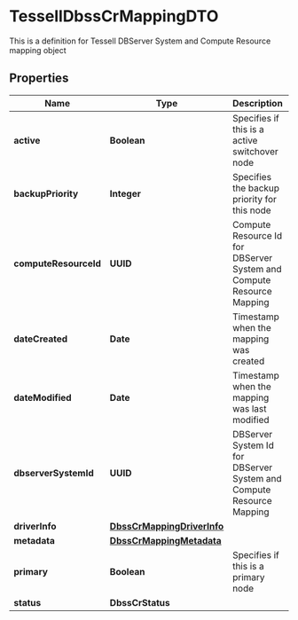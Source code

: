 

# TessellDbssCrMappingDTO

This is a definition for Tessell DBServer System and Compute Resource mapping object

## Properties

Name | Type | Description | Notes
------------ | ------------- | ------------- | -------------
**active** | **Boolean** | Specifies if this is a active switchover node |  [optional]
**backupPriority** | **Integer** | Specifies the backup priority for this node |  [optional]
**computeResourceId** | **UUID** | Compute Resource Id for DBServer System and Compute Resource Mapping |  [optional]
**dateCreated** | **Date** | Timestamp when the mapping was created |  [optional]
**dateModified** | **Date** | Timestamp when the mapping was last modified |  [optional]
**dbserverSystemId** | **UUID** | DBServer System Id for DBServer System and Compute Resource Mapping |  [optional]
**driverInfo** | [**DbssCrMappingDriverInfo**](DbssCrMappingDriverInfo.md) |  |  [optional]
**metadata** | [**DbssCrMappingMetadata**](DbssCrMappingMetadata.md) |  |  [optional]
**primary** | **Boolean** | Specifies if this is a primary node |  [optional]
**status** | **DbssCrStatus** |  |  [optional]



